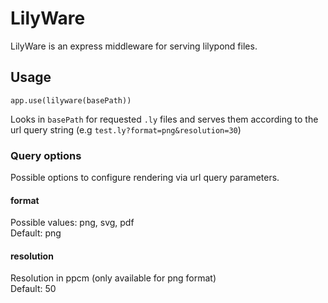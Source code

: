 # LilyWare

LilyWare is an express middleware for serving lilypond files.


## Usage

```
app.use(lilyware(basePath))
```

Looks in `basePath` for requested `.ly` files and serves them according to the url query string (e.g `test.ly?format=png&resolution=30`)


### Query options

Possible options to configure rendering via url query parameters.


#### format

Possible values: png, svg, pdf  
Default: png


#### resolution

Resolution in ppcm (only available for png format)  
Default: 50
